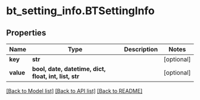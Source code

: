 # bt_setting_info.BTSettingInfo

## Properties
Name | Type | Description | Notes
------------ | ------------- | ------------- | -------------
**key** | **str** |  | [optional] 
**value** | **bool, date, datetime, dict, float, int, list, str** |  | [optional] 

[[Back to Model list]](../README.md#documentation-for-models) [[Back to API list]](../README.md#documentation-for-api-endpoints) [[Back to README]](../README.md)



